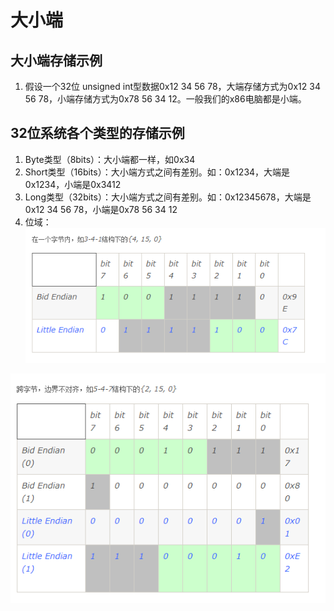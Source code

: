 # 大小端
## 大小端存储示例
1. 假设一个32位 unsigned int型数据0x12 34 56 78，大端存储方式为0x12 34 56 78，小端存储方式为0x78 56 34 12。一般我们的x86电脑都是小端。
## 32位系统各个类型的存储示例
1. Byte类型（8bits）：大小端都一样，如0x34
2. Short类型（16bits）：大小端方式之间有差别。如：0x1234，大端是0x1234，小端是0x3412
3. Long类型（32bits）：大小端方式之间有差别。如：0x12345678，大端是0x12 34 56 78，小端是0x78 56 34 12
4. 位域：
![](位域1.png)

![](位域2.png)